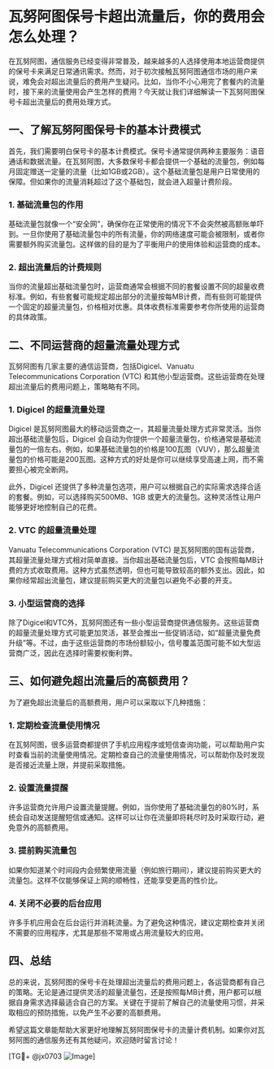 # 瓦努阿图保号卡超出流量后，你的费用会怎么处理？

在瓦努阿图，通信服务已经变得非常普及，越来越多的人选择使用本地运营商提供的保号卡来满足日常通讯需求。然而，对于初次接触瓦努阿图通信市场的用户来说，难免会对超出流量后的费用产生疑问。比如，当你不小心用完了套餐内的流量时，接下来的流量使用会产生怎样的费用？今天就让我们详细解读一下瓦努阿图保号卡超出流量后的费用处理方式。

## 一、了解瓦努阿图保号卡的基本计费模式

首先，我们需要明白保号卡的基本计费模式。保号卡通常提供两种主要服务：语音通话和数据流量。在瓦努阿图，大多数保号卡都会提供一个基础的流量包，例如每月固定赠送一定量的流量（比如1GB或2GB）。这个基础流量包是用户日常使用的保障。但如果你的流量消耗超过了这个基础包，就会进入超量计费阶段。

### 1. 基础流量包的作用
基础流量包就像一个“安全网”，确保你在正常使用的情况下不会突然被高额账单吓到。一旦你使用了基础流量包中的所有流量，你的网络速度可能会被限制，或者你需要额外购买流量包。这样做的目的是为了平衡用户的使用体验和运营商的成本。

### 2. 超出流量后的计费规则
当你的流量超出基础流量包时，运营商通常会根据不同的套餐设置不同的超量收费标准。例如，有些套餐可能规定超出部分的流量按每MB计费，而有些则可能提供一个固定的超量流量包，价格相对优惠。具体收费标准需要参考你所使用的运营商的具体政策。

## 二、不同运营商的超量流量处理方式

瓦努阿图有几家主要的通信运营商，包括Digicel、Vanuatu Telecommunications Corporation (VTC) 和其他小型运营商。这些运营商在处理超出流量后的费用问题上，策略略有不同。

### 1. Digicel 的超量流量处理
Digicel 是瓦努阿图最大的移动运营商之一，其超量流量处理方式非常灵活。当你超出基础流量包后，Digicel 会自动为你提供一个超量流量包，价格通常是基础流量包的一倍左右。例如，如果基础流量包的价格是100瓦图（VUV），那么超量流量包的价格可能是200瓦图。这种方式的好处是你可以继续享受高速上网，而不需要担心被完全断网。

此外，Digicel 还提供了多种流量包选项，用户可以根据自己的实际需求选择合适的套餐。例如，可以选择购买500MB、1GB 或更大的流量包。这种灵活性让用户能够更好地控制自己的花费。

### 2. VTC 的超量流量处理
Vanuatu Telecommunications Corporation (VTC) 是瓦努阿图的国有运营商，其超量流量处理方式相对简单直接。当你超出基础流量包后，VTC 会按照每MB计费的方式收取费用。这种方式虽然透明，但也可能导致较高的额外支出。因此，如果你经常超出流量包，建议提前购买更大的流量包以避免不必要的开支。

### 3. 小型运营商的选择
除了Digicel和VTC外，瓦努阿图还有一些小型运营商提供通信服务。这些运营商的超量流量处理方式可能更加灵活，甚至会推出一些促销活动，如“超量流量免费升级”等。不过，由于这些运营商的市场份额较小，信号覆盖范围可能不如大型运营商广泛，因此在选择时需要权衡利弊。

## 三、如何避免超出流量后的高额费用？

为了避免超出流量后的高额费用，用户可以采取以下几种措施：

### 1. 定期检查流量使用情况
在瓦努阿图，很多运营商都提供了手机应用程序或短信查询功能，可以帮助用户实时查看当前的流量使用情况。定期检查自己的流量使用情况，可以帮助你及时发现是否接近流量上限，并提前采取措施。

### 2. 设置流量提醒
许多运营商允许用户设置流量提醒。例如，当你使用了基础流量包的80%时，系统会自动发送提醒短信或通知。这样可以让你在流量即将耗尽时及时采取行动，避免意外的高额费用。

### 3. 提前购买流量包
如果你知道某个时间段内会频繁使用流量（例如旅行期间），建议提前购买更大的流量包。这样不仅能够保证上网的顺畅性，还能享受更高的性价比。

### 4. 关闭不必要的后台应用
许多手机应用会在后台运行并消耗流量。为了避免这种情况，建议定期检查并关闭不需要的应用程序，尤其是那些不常用或占用流量较大的应用。

## 四、总结

总的来说，瓦努阿图的保号卡在处理超出流量后的费用问题上，各运营商都有自己的策略。无论是通过提供灵活的超量流量包，还是按照每MB计费，用户都可以根据自身需求选择最适合自己的方案。关键在于提前了解自己的流量使用习惯，并采取相应的预防措施，以免产生不必要的高额费用。

希望这篇文章能帮助大家更好地理解瓦努阿图保号卡的流量计费机制。如果你对瓦努阿图的通信服务还有其他疑问，欢迎随时留言讨论！

[TG💪+ @jx0703 ![Image](https://github.com/user-attachments/assets/dbca1d08-cadb-493c-b0ec-ad6f7a83f270)]
